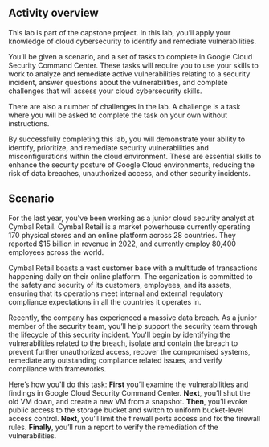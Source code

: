 ## Activity overview

This lab is part of the capstone project. In this lab, you’ll apply your knowledge of cloud cybersecurity to identify and remediate vulnerabilities.

You’ll be given a scenario, and a set of tasks to complete in Google Cloud Security Command Center. These tasks will require you to use your skills to work to analyze and remediate active vulnerabilities relating to a security incident, answer questions about the vulnerabilities, and complete challenges that will assess your cloud cybersecurity skills.

There are also a number of challenges in the lab. A challenge is a task where you will be asked to complete the task on your own without instructions.

By successfully completing this lab, you will demonstrate your ability to identify, prioritize, and remediate security vulnerabilities and misconfigurations within the cloud environment. These are essential skills to enhance the security posture of Google Cloud environments, reducing the risk of data breaches, unauthorized access, and other security incidents.

## Scenario

For the last year, you've been working as a junior cloud security analyst at Cymbal Retail. Cymbal Retail is a market powerhouse currently operating 170 physical stores and an online platform across 28 countries. They reported $15 billion in revenue in 2022, and currently employ 80,400 employees across the world.

Cymbal Retail boasts a vast customer base with a multitude of transactions happening daily on their online platform. The organization is committed to the safety and security of its customers, employees, and its assets, ensuring that its operations meet internal and external regulatory compliance expectations in all the countries it operates in.

Recently, the company has experienced a massive data breach. As a junior member of the security team, you’ll help support the security team through the lifecycle of this security incident. You'll begin by identifying the vulnerabilities related to the breach, isolate and contain the breach to prevent further unauthorized access, recover the compromised systems, remediate any outstanding compliance related issues, and verify compliance with frameworks.

Here’s how you'll do this task: **First** you’ll examine the vulnerabilities and findings in Google Cloud Security Command Center. **Next**, you’ll shut the old VM down, and create a new VM from a snapshot. **Then**, you’ll evoke public access to the storage bucket and switch to uniform bucket-level access control. **Next**, you’ll limit the firewall ports access and fix the firewall rules. **Finally**, you’ll run a report to verify the remediation of the vulnerabilities.
